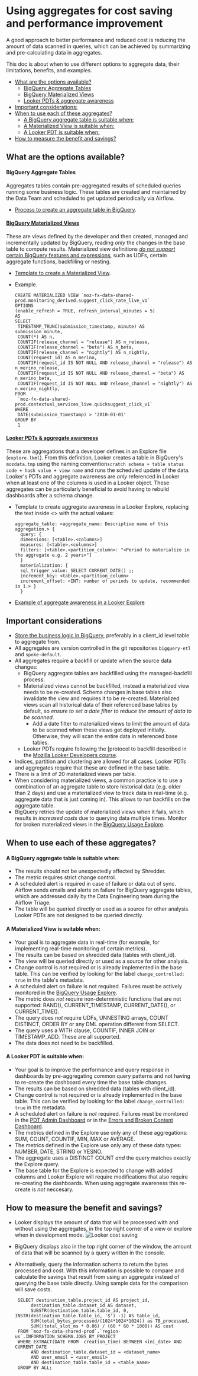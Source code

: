 # Using aggregates for cost saving and performance improvement

A good approach to better performance and reduced cost is reducing the amount of data scanned in queries, which can be achieved by summarizing and pre-calculating data in aggregates.

This doc is about when to use different options to aggregate data, their limitations, benefits, and examples.

<!-- TOC -->

- [What are the options available?](#what-are-the-options-available)
  - [BigQuery Aggregate Tables](#bigquery-aggregate-tables)
  - [BigQuery Materialized Views](#bigquery-materialized-views)
  - [Looker PDTs & aggregate awareness](#looker-pdts--aggregate-awareness)
- [Important considerations:](#important-considerations)
- [When to use each of these aggregates?](#when-to-use-each-of-these-aggregates)
  - [A BigQuery aggregate table is suitable when:](#a-bigquery-aggregate-table-is-suitable-when)
  - [A Materialized View is suitable when:](#a-materialized-view-is-suitable-when)
  - [A Looker PDT is suitable when:](#a-looker-pdt-is-suitable-when)
- [How to measure the benefit and savings?](#how-to-measure-the-benefit-and-savings)
<!-- TOC -->

## What are the options available?

#### BigQuery Aggregate Tables

Aggregates tables contain pre-aggregated results of scheduled queries running some business logic. These tables are created and maintained by the Data Team and scheduled to get updated periodically via Airflow.

- [Process to create an aggregate table in BigQuery](https://mozilla.github.io/bigquery-etl/cookbooks/common_workflows/#adding-a-new-scheduled-query).

#### [BigQuery Materialized Views](https://cloud.google.com/bigquery/docs/materialized-views-intro)

These are views defined by the developer and then created, managed and incrementally updated by BigQuery, reading _only_ the changes in the base table to compute results. Materialized view definitions [_do not support_ certain BigQuery features and expressions](https://cloud.google.com/bigquery/docs/materialized-views-intro#limitations), such as UDFs, certain aggregate functions, backfilling or nesting.

- [Template to create a Materialized View](https://console.cloud.google.com/bigquery?ws=!1m7!1m6!12m5!1m3!1smozdata!2sus-central1!3s8403c62c-e243-4e57-8d91-5c1fcdf26828!2e1).

- Example.

  ```
  CREATE MATERIALIZED VIEW `moz-fx-data-shared-prod.monitoring_derived.suggest_click_rate_live_v1`
  OPTIONS
  (enable_refresh = TRUE, refresh_interval_minutes = 5)
  AS
  SELECT
   TIMESTAMP_TRUNC(submission_timestamp, minute) AS submission_minute,
   COUNT(*) AS n,
   COUNTIF(release_channel = "release") AS n_release,
   COUNTIF(release_channel = "beta") AS n_beta,
   COUNTIF(release_channel = "nightly") AS n_nightly,
   COUNT(request_id) AS n_merino,
   COUNTIF(request_id IS NOT NULL AND release_channel = "release") AS n_merino_release,
   COUNTIF(request_id IS NOT NULL AND release_channel = "beta") AS n_merino_beta,
   COUNTIF(request_id IS NOT NULL AND release_channel = "nightly") AS n_merino_nightly,
  FROM
   `moz-fx-data-shared-prod.contextual_services_live.quicksuggest_click_v1`
  WHERE
   DATE(submission_timestamp) > '2010-01-01'
  GROUP BY
   1
  ```

#### [Looker PDTs & aggregate awareness](https://cloud.google.com/looker/docs/aggregate_awareness)

These are aggregations that a developer defines in an Explore file (`explore.lkml`). From this definition, Looker creates a table in BigQuery's `mozdata.tmp` using the naming convention`scratch schema + table status code + hash value + view name` and runs the scheduled update of the data.
Looker's PDTs and aggregate awareness are _only_ referenced in Looker when at least one of the columns is used in a Looker object. These aggregates can be particularly beneficial to avoid having to rebuild dashboards after a schema change.

- Template to create aggregate awareness in a Looker Explore, replacing the text inside <> with the actual values:

  ```
  aggregate_table: <aggregate_name: Descriptive name of this aggregation.> {
    query: {
    dimensions: [<table>.<columns>]
    measures: [<table>.<columns>]
    filters: [<table>.<partition_column>: "<Period to materialize in the aggregate e.g. 2 years>"]
    }
    materialization: {
    sql_trigger_value: SELECT CURRENT_DATE() ;;
    increment_key: <table>.<partition_column>
    increment_offset: <INT: number of periods to update, recommended is 1.> }
    }
  ```

- [Example of aggregate awareness in a Looker Explore](https://mozilla.cloud.looker.com/projects/spoke-default/files/combined_browser_metrics/explores/active_users_aggregates.explore.lkml)

## Important considerations

- [Store the business logic in BigQuery](https://docs.telemetry.mozilla.org/cookbooks/data_modeling/where_to_store), preferably in a client_id level table to aggregate from.
- All aggregates are version controlled in the git repositories `bigquery-etl` and `spoke-default`.
- All aggregates require a backfill or update when the source data changes:
  - BigQuery aggregate tables are backfilled using the managed-backfill process.
  - Materialized views cannot be backfilled, instead a materialized view needs to be re-created. Schema changes in base tables also invalidate the view and requires it to be re-created. Materialized views scan all historical data of their referenced base tables by default, so _ensure to set a date filter to reduce the amount of data to be scanned_.
    - Add a date filter to materialized views to limit the amount of data to be scanned when these views get deployed initially. Otherwise, they will scan the entire data in referenced base tables.
  - Looker PDTs require following the [protocol to backfill described in the [Mozilla Looker Developers course](https://mozilla.udemy.com/course/looker-training-for-developers/learn/lecture/35440216#overview).
- Indices, partition and clustering are allowed for all cases. Looker PDTs and aggregates require that these are defined in the base table.
- There is a limit of 20 materialized views per table.
- When considering materialized views, a common practice is to use a combination of an aggregate table to store historical data (e.g. older than 2 days) and use a materialized view to track data in real-time (e.g. aggregate data that is just coming in). This allows to run backfills on the aggregate table.
- BigQuery retries the update of materialized views when it fails, which results in _increased costs_ due to querying data multiple times. Monitor for broken materialized views in the [BigQuery Usage Explore](https://mozilla.cloud.looker.com/x/uTZhF7sqlOOvrV4o7It1Cc).

## When to use each of these aggregates?

#### A BigQuery aggregate table is suitable when:

- The results should not be unexpectedly affected by Shredder.
- The metric requires strict change control.
- A scheduled alert is required in case of failure or data out of sync. Airflow sends emails and alerts on failure for BigQuery aggregate tables, which are addressed daily by the Data Engineering team during the Airflow Triage.
- The table will be queried directly or used as a source for other analysis. Looker PDTs are not designed to be queried directly.

#### A Materialized View is suitable when:

- Your goal is to aggregate data in real-time (for example, for implementing real-time monitoring of certain metrics).
- The results can be based on shredded data (tables with client_id).
- The view will be queried directly or used as a source for other analysis.
- Change control is _not_ required or is already implemented in the base table. This can be verified by looking for the label `change_controlled: true` in the table's metadata.
- A scheduled alert on failure is not required. Failures must be actively monitored in the [BigQuery Usage Explore](https://mozilla.cloud.looker.com/x/uTZhF7sqlOOvrV4o7It1Cc).
- The metric does _not_ require non-deterministic functions that are not supported: RAND(), CURRENT_TIMESTAMP, CURRENT_DATE(), or CURRENT_TIME().
- The query does _not_ require UDFs, UNNESTING arrays, COUNT DISTINCT, ORDER BY or any DML operation different from SELECT.
- The query uses a WITH clause, COUNTIF, INNER JOIN or TIMESTAMP_ADD. These are all supported.
- The data does not need to be backfilled.

#### A Looker PDT is suitable when:

- Your goal is to improve the performance and query response in dashboards by pre-aggregating common query patterns and not having to re-create the dashboard every time the base table changes.
- The results can be based on shredded data (tables with client_id).
- Change control is not required or is already implemented in the base table. This can be verified by looking for the label `change_controlled: true` in the metadata.
- A scheduled alert on failure is _not_ required. Failures must be monitored in the [PDT Admin Dashboard](https://mozilla.cloud.looker.com/admin/pdts) or in the [Errors and Broken Content Dashboard](https://mozilla.cloud.looker.com/dashboards/system__activity::errors_and_broken_content).
- The metrics defined in the Explore use only any of these aggregations: SUM, COUNT, COUNTIF, MIN, MAX or AVERAGE.
- The metrics defined in the Explore use only any of these data types: NUMBER, DATE, STRING or YESNO.
- The aggregate uses a DISTINCT COUNT _and_ the query matches exactly the Explore query.
- The base table for the Explore is expected to change with added columns and Looker Explore will require modifications that also require re-creating the dashboards. When using aggregate awareness this re-create is _not_ neccesary.

## How to measure the benefit and savings?

- Looker displays the amount of data that will be processed with and without using the aggregates, in the top right corner of a view or explore when in development mode.
  ![Looker cost saving](looker_cost_saving.png)

- BigQuery displays also in the top right corner of the window, the amount of data that will be scanned by a query written in the console.

- Alternatively, query the information schema to return the bytes processed and cost. With this information is possible to compare and calculate the savings that result from using an aggregate instead of querying the base table directly. Using sample data for the comparison will save costs.

  ```
   SELECT destination_table.project_id AS project_id,
        destination_table.dataset_id AS dataset,
        SUBSTR(destination_table.table_id, 0, INSTR(destination_table.table_id, '$') -1) AS table_id,
        SUM(total_bytes_processed/(1024*1024*1024)) as TB_processed,
        SUM((total_slot_ms * 0.06) / (60 * 60 * 1000)) AS cost
   FROM `moz-fx-data-shared-prod`.`region-us`.INFORMATION_SCHEMA.JOBS_BY_PROJECT
   WHERE EXTRACT(DATE FROM  creation_time) BETWEEN <ini_date> AND CURRENT_DATE
        AND destination_table.dataset_id = <dataset_name>
        AND user_email = <user_email>
        AND destination_table.table_id = <table_name>
   GROUP BY ALL;
  ```
